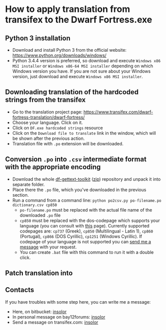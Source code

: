 # How to apply translation from transifex to the Dwarf Fortress.exe

## Python 3 installation

* Download and install Python 3 from the official website: https://www.python.org/downloads/windows/
* Python 3.4.4 version is preferred, so download and execute `Windows x86 MSI installer` or `Windows x86-64 MSI installer` depending on which Windows version you have. If you are not sure about your Windows version, just download and execute `Windows x86 MSI installer`.

## Downloading translation of the hardcoded strings from the transifex

* Go to the translation project page: https://www.transifex.com/dwarf-fortress-translation/dwarf-fortress/
* Choose your language. Click on it.
* Click on `DF.exe hardcoded strings` resource
* Click on the `Download file to translate` link in the window, which will be shown after the previous action.
* Translation file with `.po` extension will be downloaded.

## Conversion `.po` into `.csv` intermediate format with the appropriate encoding

* Download the whole [df-gettext-toolkit](https://bitbucket.org/dfint/df-gettext-toolkit/) ([zip](https://bitbucket.org/dfint/df-gettext-toolkit/get/default.zip)) repository and unpack it into separate folder.
* Place there the `.po` file, which you've downloaded in the previous section.
* Run a command from a command line: `python po2csv.py po-filename.po dictionary.csv cp850`
    * `po-filename.po` must be replaced with the actual file name of the downloaded `.po` file
    * `cp850` must be replaced with the dos-codepage which supports your language (you can consult with [this](http://www.kostis.net/charsets/trans130/cpdos.htm) page). Currently supported codepages are: `cp737` (Greek), `cp850` (Multilingual - Latin 1), `cp860` (Portugal), `cp866` (DOS Cyrillic), `cp1251` (Windows Cyrillic). If codepage of your language is not supported you can [send me a message](https://bitbucket.org/account/notifications/send/?receiver=insolor) with your request.
    * You can create `.bat` file with this command to run it with a double click.

## Patch translation into 


## Contacts

If you have troubles with some step here, you can write me a message:

* Here, on bitbucket: [insolor](https://bitbucket.org/account/notifications/send/?receiver=insolor)
* In personal message on bay12forums: [insolor](http://www.bay12forums.com/smf/index.php?action=pm;sa=send;u=72717)
* Send a message on transifex.com: [insolor](https://www.transifex.com/user/messages/compose/insolor/)